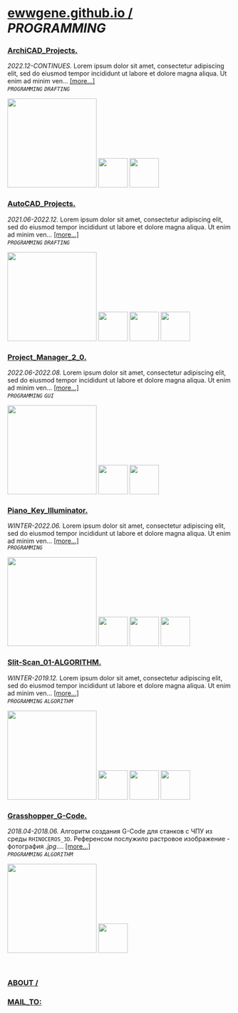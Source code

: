 ﻿# [ewwgene.github.io /](https://ewwgene.github.io/) _PROGRAMMING_ 
### [ArchiCAD_Projects.](https://ewwgene.github.io/ArchiCAD_Projects)
_2022.12-CONTINUES._
Lorem ipsum dolor sit amet, consectetur adipiscing elit, sed do eiusmod tempor incididunt ut labore et dolore magna aliqua. Ut enim ad minim ven... [[more...]](https://ewwgene.github.io/ArchiCAD_Projects/#text) <br>
_`PROGRAMMING`_ _`DRAFTING`_ 

<a href="https://ewwgene.github.io/ArchiCAD_Projects/#000"><img src="https://ewwgene.github.io/ArchiCAD_Projects/000.jpg" height="200"></a> <a href="https://ewwgene.github.io/ArchiCAD_Projects/#115"><img src="https://ewwgene.github.io/ArchiCAD_Projects/115.jpg" height="66"></a> <a href="https://ewwgene.github.io/ArchiCAD_Projects/#123"><img src="https://ewwgene.github.io/ArchiCAD_Projects/123.jpg" height="66"></a> 


### [AutoCAD_Projects.](https://ewwgene.github.io/AutoCAD_Projects)
_2021.06-2022.12._
Lorem ipsum dolor sit amet, consectetur adipiscing elit, sed do eiusmod tempor incididunt ut labore et dolore magna aliqua. Ut enim ad minim ven... [[more...]](https://ewwgene.github.io/AutoCAD_Projects/#text) <br>
_`PROGRAMMING`_ _`DRAFTING`_ 

<a href="https://ewwgene.github.io/AutoCAD_Projects/#000"><img src="https://ewwgene.github.io/AutoCAD_Projects/000.jpg" height="200"></a> <a href="https://ewwgene.github.io/AutoCAD_Projects/#331"><img src="https://ewwgene.github.io/AutoCAD_Projects/331.jpg" height="66"></a> <a href="https://ewwgene.github.io/AutoCAD_Projects/#303"><img src="https://ewwgene.github.io/AutoCAD_Projects/303.jpg" height="66"></a> <a href="https://ewwgene.github.io/AutoCAD_Projects/#315"><img src="https://ewwgene.github.io/AutoCAD_Projects/315.jpg" height="66"></a> 


### [Project_Manager_2_0.](https://ewwgene.github.io/Project_Manager_2_0)
_2022.06-2022.08._
Lorem ipsum dolor sit amet, consectetur adipiscing elit, sed do eiusmod tempor incididunt ut labore et dolore magna aliqua. Ut enim ad minim ven... [[more...]](https://ewwgene.github.io/Project_Manager_2_0/#text) <br>
_`PROGRAMMING`_ _`GUI`_ 

<a href="https://ewwgene.github.io/Project_Manager_2_0/#000"><img src="https://ewwgene.github.io/Project_Manager_2_0/000.jpg" height="200"></a> <a href="https://ewwgene.github.io/Project_Manager_2_0/#125"><img src="https://ewwgene.github.io/Project_Manager_2_0/125.jpg" height="66"></a> <a href="https://ewwgene.github.io/Project_Manager_2_0/#123"><img src="https://ewwgene.github.io/Project_Manager_2_0/123.jpg" height="66"></a> 


### [Piano_Key_Illuminator.](https://ewwgene.github.io/Piano_Key_Illuminator)
_WINTER-2022.06._
Lorem ipsum dolor sit amet, consectetur adipiscing elit, sed do eiusmod tempor incididunt ut labore et dolore magna aliqua. Ut enim ad minim ven... [[more...]](https://ewwgene.github.io/Piano_Key_Illuminator/#text) <br>
_`PROGRAMMING`_ 

<a href="https://ewwgene.github.io/Piano_Key_Illuminator/#000"><img src="https://ewwgene.github.io/Piano_Key_Illuminator/000.gif" height="200"></a> <a href="https://ewwgene.github.io/Piano_Key_Illuminator/#111"><img src="https://ewwgene.github.io/Piano_Key_Illuminator/111.jpg" height="66"></a> <a href="https://ewwgene.github.io/Piano_Key_Illuminator/#115"><img src="https://ewwgene.github.io/Piano_Key_Illuminator/115.jpg" height="66"></a> <a href="https://ewwgene.github.io/Piano_Key_Illuminator/#300"><img src="https://ewwgene.github.io/Piano_Key_Illuminator/300.gif" height="66"></a> 


### [Slit-Scan_01-ALGORITHM.](https://ewwgene.github.io/Slit-Scan_01-ALGORITHM)
_WINTER-2019.12._
Lorem ipsum dolor sit amet, consectetur adipiscing elit, sed do eiusmod tempor incididunt ut labore et dolore magna aliqua. Ut enim ad minim ven... [[more...]](https://ewwgene.github.io/Slit-Scan_01-ALGORITHM/#text) <br>
_`PROGRAMMING`_ _`ALGORITHM`_ 

<a href="https://ewwgene.github.io/Slit-Scan_01-ALGORITHM/#000"><img src="https://ewwgene.github.io/Slit-Scan_01-ALGORITHM/000.jpg" height="200"></a> <a href="https://ewwgene.github.io/Slit-Scan_01-ALGORITHM/#001"><img src="https://ewwgene.github.io/Slit-Scan_01-ALGORITHM/001.jpg" height="66"></a> <a href="https://ewwgene.github.io/Slit-Scan_01-ALGORITHM/#113"><img src="https://ewwgene.github.io/Slit-Scan_01-ALGORITHM/113.jpg" height="66"></a> <a href="https://ewwgene.github.io/Slit-Scan_01-ALGORITHM/#115"><img src="https://ewwgene.github.io/Slit-Scan_01-ALGORITHM/115.jpg" height="66"></a> 


### [Grasshopper_G-Code.](https://ewwgene.github.io/Grasshopper_G-Code)
_2018.04-2018.06._
Алгоритм создания G-Code для станков с ЧПУ из среды `RHINOCEROS_3D`. Референсом послужило растровое изображение - фотография _.jpg_.... [[more...]](https://ewwgene.github.io/Grasshopper_G-Code/#text) <br>
_`PROGRAMMING`_ _`ALGORITHM`_ 

<a href="https://ewwgene.github.io/Grasshopper_G-Code/#000"><img src="https://ewwgene.github.io/Grasshopper_G-Code/000.jpg" height="200"></a> <a href="https://ewwgene.github.io/Grasshopper_G-Code/#113"><img src="https://ewwgene.github.io/Grasshopper_G-Code/113.jpg" height="66"></a> 

<br> 

### [ABOUT /](https://ewwgene.github.io/ABOUT)
### [MAIL_TO:](mailto:r0cam@me.com)